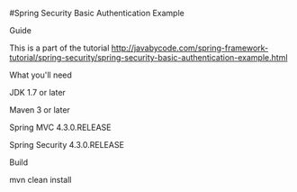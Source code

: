 #Spring Security Basic Authentication Example

Guide

This is a part of the tutorial http://javabycode.com/spring-framework-tutorial/spring-security/spring-security-basic-authentication-example.html

What you'll need

JDK 1.7 or later

Maven 3 or later

Spring MVC 4.3.0.RELEASE

Spring Security 4.3.0.RELEASE

Build

mvn clean install    
